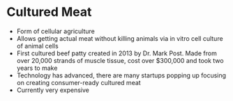 # Cultured Meat
* Form of cellular agriculture
* Allows getting actual meat without killing animals via in vitro cell culture of animal cells
* First cultured beef patty created in 2013 by Dr. Mark Post. Made from over 20,000 strands of muscle tissue, cost over $300,000 and took two years to make
* Technology has advanced, there are many startups popping up focusing on creating consumer-ready cultured meat
* Currently very expensive